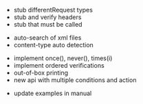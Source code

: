 + stub differentRequest types
+ stub and verify headers
+ stub that must be called
- auto-search of xml files
- content-type auto detection
+ implement once(), never(), times(i)
+ implement ordered verifications
+ out-of-box printing
+ new api with multiple conditions and action
- update examples in manual

